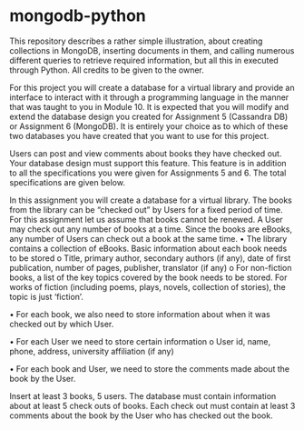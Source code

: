 # mongodb-python
This repository describes a rather simple illustration, about creating collections in MongoDB, inserting documents in them, and calling numerous different queries to retrieve required information, but all this in executed through Python. All credits to be given to the owner.

For this project you will create a database for a virtual library and provide an interface to interact with it through a programming language in the manner that was taught to you in Module 10. It is expected that you will modify and extend the database design you created for Assignment 5 (Cassandra DB) or Assignment 6 (MongoDB). It is entirely your choice as to which of these two databases you have created that you want to use for this project.

Users can post and view comments about books they have checked out. Your database design must support this feature. This feature is in addition to all the specifications you were given for Assignments 5 and 6. The total specifications are given below.

In this assignment you will create a database for a virtual library. The books from the library can be “checked out” by Users for a fixed period of time. For this assignment let us assume that books cannot be renewed. A User may check out any number of books at a time. Since the books are eBooks, any number of Users can check out a book at the same time.
•	The library contains a collection of eBooks. Basic information about each book needs to be stored
o	Title, primary author, secondary authors (if any), date of first publication, number of pages, publisher, translator (if any)
o	For non-fiction books, a list of the key topics covered by the book needs to be stored. For works of fiction (including poems, plays, novels, collection of stories), the topic is just ‘fiction’.

•	For each book, we also need to store information about when it was checked out by which User.

•	For each User we need to store certain information
o	User id, name, phone, address, university affiliation (if any)

•	For each book and User, we need to store the comments made about the book by the User.

Insert at least 3 books, 5 users. The database must contain information about at least 5 check outs of books. Each check out must contain at least 3 comments about the book by the User who has checked out the book.


